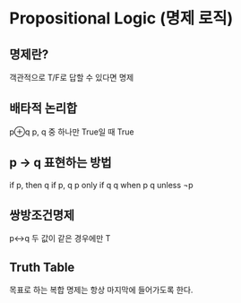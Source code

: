 # Propositional Logic (명제 로직)
## 명제란?
객관적으로 T/F로 답할 수 있다면 명제


## 배타적 논리합
p⊕q
p, q 중 하나만 True일 때  True

## p → q 표현하는 방법
if p, then q
if p, q
p only if q
q when p
q unless ¬p

## 쌍방조건명제
p↔q
두 값이 같은 경우에만 T

## Truth Table
목표로 하는 복합 명제는 항상 마지막에 들어가도록 한다.


